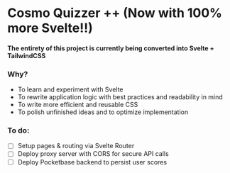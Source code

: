 # Cosmo Quizzer ++ (Now with 100% more Svelte!!)

#### The entirety of this project is currently being converted into Svelte + TailwindCSS

### Why?

-   To learn and experiment with Svelte
-   To rewrite application logic with best practices and readability in mind
-   To write more efficient and reusable CSS
-   To polish unfinished ideas and to optimize implementation

### To do:

-   [ ] Setup pages & routing via Svelte Router
-   [ ] Deploy proxy server with CORS for secure API calls
-   [ ] Deploy Pocketbase backend to persist user scores
